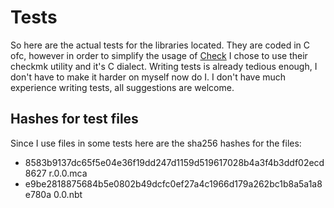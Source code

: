 # Tests

So here are the actual tests for the libraries located.
They are coded in C ofc, however in order to simplify the usage of [Check](https://libcheck.github.io/check/) I chose to use their checkmk utility and it's C dialect.
Writing tests is already tedious enough, I don't have to make it harder on myself now do I.
I don't have much experience writing tests, all suggestions are welcome.

## Hashes for test files

Since I use files in some tests here are the sha256 hashes for the files:

- 8583b9137dc65f5e04e36f19dd247d1159d519617028b4a3f4b3ddf02ecd8627  r.0.0.mca
- e9be2818875684b5e0802b49dcfc0ef27a4c1966d179a262bc1b8a5a1a8e780a  0.0.nbt
